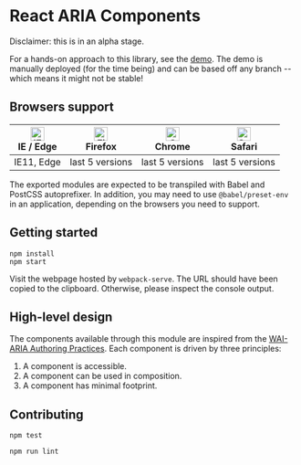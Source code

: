 # React ARIA Components

Disclaimer: this is in an alpha stage.

For a hands-on approach to this library, see the [demo](https://juanca.github.io/react-aria-components).
The demo is manually deployed (for the time being) and can be based off any branch -- which means it might not be stable!

## Browsers support

| [<img src="https://raw.githubusercontent.com/alrra/browser-logos/master/src/edge/edge_48x48.png" alt="IE / Edge" width="24px" height="24px" />](http://godban.github.io/browsers-support-badges/)</br>IE / Edge | [<img src="https://raw.githubusercontent.com/alrra/browser-logos/master/src/firefox/firefox_48x48.png" alt="Firefox" width="24px" height="24px" />](http://godban.github.io/browsers-support-badges/)</br>Firefox | [<img src="https://raw.githubusercontent.com/alrra/browser-logos/master/src/chrome/chrome_48x48.png" alt="Chrome" width="24px" height="24px" />](http://godban.github.io/browsers-support-badges/)</br>Chrome | [<img src="https://raw.githubusercontent.com/alrra/browser-logos/master/src/safari/safari_48x48.png" alt="Safari" width="24px" height="24px" />](http://godban.github.io/browsers-support-badges/)</br>Safari |
| ---------- | --------------- | --------------- | --------------- |
| IE11, Edge | last 5 versions | last 5 versions | last 5 versions |

The exported modules are expected to be transpiled with Babel and PostCSS autoprefixer. In addition, you may need to use `@babel/preset-env` in an application, depending on the browsers you need to support.

## Getting started

```
npm install
npm start
```

Visit the webpage hosted by `webpack-serve`.
The URL should have been copied to the clipboard.
Otherwise, please inspect the console output.

## High-level design

The components available through this module are inspired from the [WAI-ARIA Authoring Practices].
Each component is driven by three principles:

1. A component is accessible.
1. A component can be used in composition.
1. A component has minimal footprint.

[WAI-ARIA Authoring Practices]: https://www.w3.org/TR/wai-aria-practices-1.1

## Contributing

```
npm test
```

```
npm run lint
```
